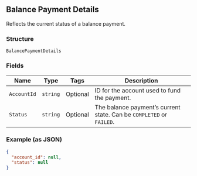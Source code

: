## Balance Payment Details

Reflects the current status of a balance payment.

### Structure

`BalancePaymentDetails`

### Fields

| Name | Type | Tags | Description |
|  --- | --- | --- | --- |
| `AccountId` | `string` | Optional | ID for the account used to fund the payment. |
| `Status` | `string` | Optional | The balance payment’s current state. Can be `COMPLETED` or `FAILED`. |

### Example (as JSON)

```json
{
  "account_id": null,
  "status": null
}
```

